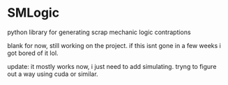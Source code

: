 # SMLogic
python library for generating scrap mechanic logic contraptions

blank for now, still working on the project. if this isnt gone in a few weeks i got bored of it lol.

update: it mostly works now, i just need to add simulating. tryng to figure out a way using cuda or similar.